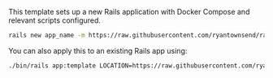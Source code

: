 This template sets up a new Rails application with Docker Compose and relevant scripts configured.

```bash
rails new app_name -m https://raw.githubusercontent.com/ryantownsend/rails-template/master/template.rb
```

You can also apply this to an existing Rails app using:

```bash
./bin/rails app:template LOCATION=https://raw.githubusercontent.com/ryantownsend/rails-template/master/template.rb
```
